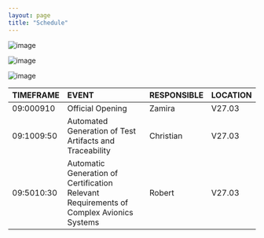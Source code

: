 ```yaml
---
layout: page
title: "Schedule"
---
```

![image](https://github.com/Edwin-Isidory/ils.doctoral.seminar.2024.github.io/assets/148284895/f80fa160-3a6e-457e-8101-c2a2c2f49dc8)
  
  ![image](https://github.com/Edwin-Isidory/ils.doctoral.seminar.2024.github.io/assets/148284895/b8731cd5-69e2-45e9-98df-5bbfeb234a41)


  ![image](https://github.com/Edwin-Isidory/ils.doctoral.seminar.2024.github.io/assets/148284895/19ed92a4-a914-48e9-8ea4-a31382e8159d)


|   TIMEFRAME   |EVENT|RESPONSIBLE|LOCATION|
|:-|:-|:-|:-|
|   09:000910       | Official Opening                                                                 | Zamira | V27.03   |
|   09:1009:50       | Automated Generation of Test Artifacts and Traceability                          | Christian      | V27.03   |
|   09:5010:30       | Automatic Generation of Certification Relevant Requirements of Complex Avionics Systems | Robert   | V27.03   |
